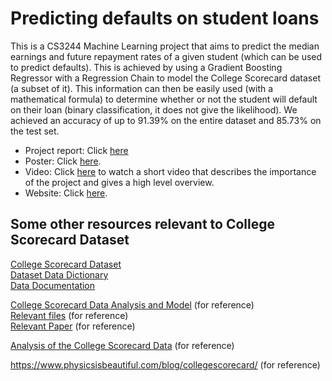 # Predicting defaults on student loans
This is a CS3244 Machine Learning project that aims to predict the median earnings and future repayment rates of a given student (which can be used to predict defaults). This is achieved by using a Gradient Boosting Regressor with a Regression Chain to model the College Scorecard dataset (a subset of it). This information can then be easily used (with a mathematical formula) to determine whether or not the student will default on their loan (binary classification, it does not give the likelihood). We achieved an accuracy of up to 91.39% on the entire dataset and 85.73% on the test set.

- Project report: Click [here](https://github.com/amrut-prabhu/loan-default-prediction/blob/master/Final%20Report.pdf)  
- Poster: Click [here](https://github.com/amrut-prabhu/loan-default-prediction/blob/master/CS3244%20Poster.pdf).  
- Video: Click [here](https://youtu.be/3Ozx1v0Pwe4) to watch a short video that describes the importance of the project and gives a high level overview.  
- Website: Click [here](https://cs3244-project.herokuapp.com/).

## Some other resources relevant to College Scorecard Dataset
[College Scorecard Dataset](https://collegescorecard.ed.gov/data/)  
[Dataset Data Dictionary](https://collegescorecard.ed.gov/assets/CollegeScorecardDataDictionary.xlsx)  
[Data Documentation](https://collegescorecard.ed.gov/assets/FullDataDocumentation.pdf)  

[College Scorecard Data Analysis and Model](http://jasontdean.com/R/collegeScoreCard.html) (for reference)   
[Relevant files](https://github.com/JTDean123/collegeScorecard) (for reference)   
[Relevant Paper](https://collegescorecard.ed.gov/assets/UsingFederalDataToMeasureAndImprovePerformance.pdf) (for reference)    

[Analysis of the College Scorecard Data](https://www.physicsisbeautiful.com/blog/collegescorecard-analysis/) (for reference)   

https://www.physicsisbeautiful.com/blog/collegescorecard/ (for reference) 


